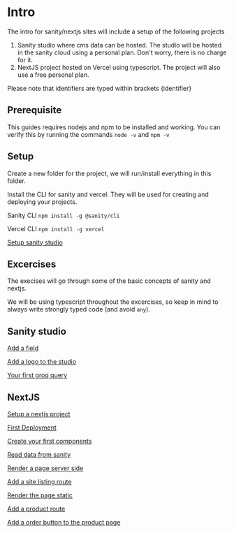# Intro

The intro for sanity/nextjs sites will include a setup of the following projects
1. Sanity studio where cms data can be hosted. The studio will be hosted in the sanity cloud using a personal plan. Don't worry, there is no charge for it. 
2. NextJS project hosted on Vercel using typescript. The project will also use a free personal plan. 

Please note that identifiers are typed within brackets {identifier}

## Prerequisite

This guides requires nodejs and npm to be installed and working. You can verify this by running the commands 
`node -v`
and
`npm -v`

## Setup

Create a new folder for the project, we will run/install everything in this folder.

Install the CLI for sanity and vercel. They will be used for creating and deploying your projects. 

Sanity CLI
`npm install -g @sanity/cli`

Vercel CLI 
`npm install -g vercel`

[Setup sanity studio](docs/sanity/setup.md)

## Excercises

The execises will go through some of the basic concepts of sanity and nextjs. 

We will be using typescript throughout the excercises, so keep in mind to always write strongly typed code (and avoid `any`).

## Sanity studio

[Add a field](docs/sanity/add-field.md)

[Add a logo to the studio](docs/sanity/configure-studio.md)

[Your first groq query](docs/sanity/groq.md)

## NextJS

[Setup a nextjs project](docs/nextjs/setup.md)

[First Deployment](docs/nextjs/deploy.md)

[Create your first components](docs/nextjs/first-component.md)

[Read data from sanity](docs/nextjs/read-from-sanity.md)

[Render a page server side](docs/nextjs/render-server-side.md)

[Add a site listing route](docs/nextjs/first-route.md)

[Render the page static](docs/nextjs/render-static.md)

[Add a product route](docs/nextjs/product-route.md)

[Add a order button to the product page](docs/nextjs/order-button.md)
